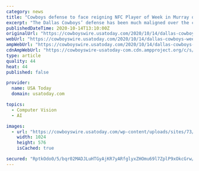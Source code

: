 ```yaml
---
category: news
title: "Cowboys defense to face reigning NFC Player of Week in Murray on MNF"
excerpt: "The Dallas Cowboys’ defense has been much maligned over the course of the first five weeks of the 2020 season. A lack of pass rush combined with an inability to stop the run has spelled doom"
publishedDateTime: 2020-10-14T13:10:00Z
originalUrl: "https://cowboyswire.usatoday.com/2020/10/14/dallas-cowboys-week-6-kyler-murray-arizona-cardinals-mnf-player-of-the-week/"
webUrl: "https://cowboyswire.usatoday.com/2020/10/14/dallas-cowboys-week-6-kyler-murray-arizona-cardinals-mnf-player-of-the-week/"
ampWebUrl: "https://cowboyswire.usatoday.com/2020/10/14/dallas-cowboys-week-6-kyler-murray-arizona-cardinals-mnf-player-of-the-week/amp/"
cdnAmpWebUrl: "https://cowboyswire-usatoday-com.cdn.ampproject.org/c/s/cowboyswire.usatoday.com/2020/10/14/dallas-cowboys-week-6-kyler-murray-arizona-cardinals-mnf-player-of-the-week/amp/"
type: article
quality: 44
heat: 44
published: false

provider:
  name: USA Today
  domain: usatoday.com

topics:
  - Computer Vision
  - AI

images:
  - url: "https://cowboyswire.usatoday.com/wp-content/uploads/sites/73/2020/10/USATSI_15053217.jpg?w=1024&h=576&crop=1"
    width: 1024
    height: 576
    isCached: true

secured: "RptkOdo0/5/bqr02MADJLuHTGyAjKR7yARfglyxZHOmu69l7ZplP9xOkcGrw/N00EwuLxyT7iIaRNnqjylDH7TrTkgx4CxA2j8vsU6Vc5T7SgAyGED/Gzg0IQ95nVlWj7yFDgSt/lblrGMTLa1AN6WqfHMel+avf65w1THRez/C9Ya6T3P/k6pjn48r4CbaL4d/BSSXzj83ChDPGvSMPxGifTexlwr+U+iX8EQM1y+SHKmoRnDPfUM9EDsaqb/EopaL2M8R+deDODMULKY2i16L0nWiJBpn9n9XNnFH/w7cZyKpMzTlXURpZExaW7YPpT+jJU8imwidHfQlQl5tamGE/R4CADU7lmslBWzg8Pe0=;95j9o3N+1IwzIWJh4osY4Q=="
---
```


